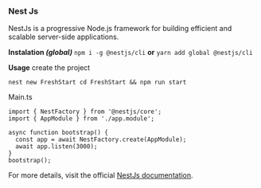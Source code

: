 ### [](https://github.com/Gerjunior/useful-modules#nest-js)Nest Js

NestJs is a progressive Node.js framework for building efficient and scalable server-side applications.

**Instalation *_(global)_*** 
 `npm i -g @nestjs/cli` 
 **or**
  `yarn add global @nestjs/cli`

**Usage**  create the project

``nest new FreshStart cd FreshStart && npm run start``

Main.ts

```
import { NestFactory } from '@nestjs/core';
import { AppModule } from './app.module';

async function bootstrap() {
  const app = await NestFactory.create(AppModule);
  await app.listen(3000);
}
bootstrap();

```

For more details, visit the official  [NestJs documentation](https://docs.nestjs.com/first-steps).